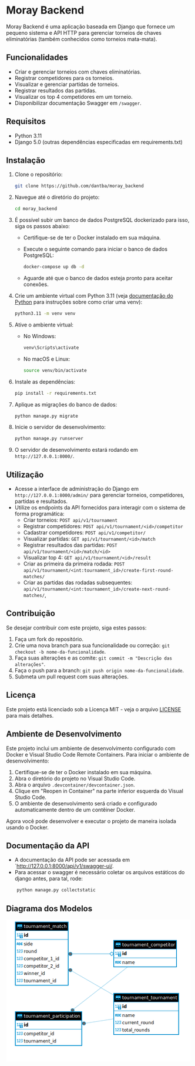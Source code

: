 # Moray Backend

Moray Backend é uma aplicação baseada em Django que fornece um pequeno sistema e API HTTP para gerenciar torneios de chaves eliminatórias (também conhecidos como torneios mata-mata).

## Funcionalidades

- Criar e gerenciar torneios com chaves eliminatórias.
- Registrar competidores para os torneios.
- Visualizar e gerenciar partidas de torneios.
- Registrar resultados das partidas.
- Visualizar os top 4 competidores em um torneio.
- Disponibilizar documentação Swagger em `/swagger`.


## Requisitos

- Python 3.11
- Django 5.0 (outras dependências especificadas em requirements.txt)
## Instalação

1. Clone o repositório:

    ```bash
    git clone https://github.com/dantba/moray_backend
    ```

2. Navegue até o diretório do projeto:

    ```bash
    cd moray_backend
    ```

3. É possível subir um banco de dados PostgreSQL dockerizado para isso, siga os passos abaixo:

    - Certifique-se de ter o Docker instalado em sua máquina.
    - Execute o seguinte comando para iniciar o banco de dados PostgreSQL:

        ```bash
        docker-compose up db -d
        ```

    - Aguarde até que o banco de dados esteja pronto para aceitar conexões.

4. Crie um ambiente virtual com Python 3.11 (veja [documentação do Python](https://docs.python.org/3/tutorial/venv.html) para instruções sobre como criar uma venv):

    ```bash
    python3.11 -m venv venv
    ```

5. Ative o ambiente virtual:

    - No Windows:

        ```bash
        venv\Scripts\activate
        ```

    - No macOS e Linux:

        ```bash
        source venv/bin/activate
        ```

6. Instale as dependências:

    ```bash
    pip install -r requirements.txt
    ```

7. Aplique as migrações do banco de dados:

    ```bash
    python manage.py migrate
    ```

8. Inicie o servidor de desenvolvimento:

    ```bash
    python manage.py runserver
    ```

9. O servidor de desenvolvimento estará rodando em `http://127.0.0.1:8000/`.



## Utilização

- Acesse a interface de administração do Django em `http://127.0.0.1:8000/admin/` para gerenciar torneios, competidores, partidas e resultados.
- Utilize os endpoints da API fornecidos para interagir com o sistema de forma programática:
    - Criar torneios: `POST api/v1/tournament`
    - Registrar competidores: `POST api/v1/tournament/<id>/competitor`
    - Cadastrar competidores: `POST api/v1/competitor/`
    - Visualizar partidas: `GET api/v1/tournament/<id>/match`
    - Registrar resultados das partidas: `POST api/v1/tournament/<id>/match/<id>`
    - Visualizar top 4: `GET api/v1/tournament/<id>/result`
    - Criar as primeira da primeira rodada: `POST api/v1/tournament/<int:tournament_id>/create-first-round-matches/`
    - Criar as partidas das rodadas subsequentes: `api/v1/tournament/<int:tournament_id>/create-next-round-matches/`,



## Contribuição

Se desejar contribuir com este projeto, siga estes passos:

1. Faça um fork do repositório.
2. Crie uma nova branch para sua funcionalidade ou correção: `git checkout -b nome-da-funcionalidade`.
3. Faça suas alterações e as comite: `git commit -m "Descrição das alterações"`.
4. Faça o push para a branch: `git push origin nome-da-funcionalidade`.
5. Submeta um pull request com suas alterações.

## Licença

Este projeto está licenciado sob a Licença MIT - veja o arquivo [LICENSE](LICENSE) para mais detalhes.

## Ambiente de Desenvolvimento

Este projeto inclui um ambiente de desenvolvimento configurado com Docker e Visual Studio Code Remote Containers. Para iniciar o ambiente de desenvolvimento:

1. Certifique-se de ter o Docker instalado em sua máquina.
2. Abra o diretório do projeto no Visual Studio Code.
3. Abra o arquivo `.devcontainer/devcontainer.json`.
4. Clique em "Reopen in Container" na parte inferior esquerda do Visual Studio Code.
5. O ambiente de desenvolvimento será criado e configurado automaticamente dentro de um contêiner Docker.

Agora você pode desenvolver e executar o projeto de maneira isolada usando o Docker.


## Documentação da API

- A documentação da API pode ser acessada em `http://127.0.0.1:8000/api/v1/swagger-ui/.
- Para acessar o swagger é necessário coletar os arquivos estáticos do django antes, para tal, rode:
```bash
    python manage.py collectstatic
```


## Diagrama dos Modelos

![Diagrama dos Modelos](image.png)
